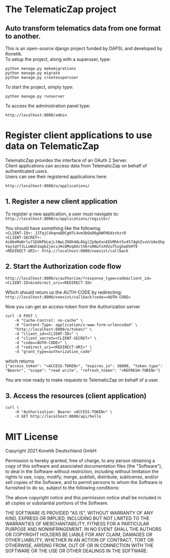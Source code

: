 # The TelematicZap project
## Auto transform telematics data from one format to another.
This is an open-source django project funded by DAPSI, and developed by Konetik.  
To setup the project, along with a superuser, type:  
```
python manage.py makemigrations
python manage.py migrate
python manage.py createsuperuser
```

To start the project, simply type:  
```
python manage.py runserver
```
  
To access the administration panel type:

`http://localhost:8000/admin`

  
  

# Register client applications to use data on TelematicZap
TelematicZap provides the interface of an OAuth 2 Server.  
Client applications can access data from TelematicZap on behalf of authenticated users.  
Users can see their registered applications here:  

`http://localhost:8000/o/applications/`

  
  

## 1. Register a new client application
To register a new application, a user must navigate to:  
`http://localhost:8000/o/applications/register/`

You should have something like the following:    
`<CLIENT-ID>: JJTqjC4kqnwQOCgH7L4vm3bQoD6gAWFHGdzshzrD`  
`<CLIENT-SECRET>: 4i6KeMoNrlu71EUKPbLmjLtNwLZ98h46L0GglZp9pXxnEEkMhkt5x457dghZsvUcU4oShpVay1qYfJLLoWoh3agbZjecvJHsOMvqAXctX6ro0NuTxX92uf5zgSwOSHT9`  
`<REDIRECT-URI>: http://localhost:8000/noexist/callback`  

  
  

## 2. Start the Authorization code flow
`http://localhost:8000/o/authorize/?response_type=code&client_id=<CLIENT-ID>&redirect_uri=<REDIRECT-ID>`

Which should return us the AUTH-CODE by redirecting:
`http://localhost:8000/noexist/callback?code=<AUTH-CODE>`

Now you can get an access-token from the Authorization server
```
curl -X POST \
    -H "Cache-Control: no-cache" \
    -H "Content-Type: application/x-www-form-urlencoded" \
    "http://localhost:8000/o/token/" \
    -d "client_id=<CLIENT-ID>" \
    -d "client_secret=<CLIENT-SECRET>" \
    -d "code=<AUTH-CODE>" \
    -d "redirect_uri=<REDIRECT-URI>" \
    -d "grant_type=authorization_code"
```


which returns  
`{"access_token": "<ACCESS-TOKEN>", "expires_in": 36000, "token_type": "Bearer", "scope": "read write", "refresh_token": "<REFRESH-TOKEN>"}`


You are now ready to make requests to TelematicZap on behalf of a user.

  
  

## 3. Access the resources (client application)
```
curl \
    -H "Authorization: Bearer <ACCESS-TOKEN>" \
    -X GET http://localhost:8000/api/hello
```

  
  

# MIT License

Copyright 2021 Konetik Deutschland GmbH

Permission is hereby granted, free of charge, to any person obtaining a copy of this software and associated documentation files (the "Software"), to deal in the Software without restriction, including without limitation the rights to use, copy, modify, merge, publish, distribute, sublicense, and/or sell copies of the Software, and to permit persons to whom the Software is furnished to do so, subject to the following conditions:

The above copyright notice and this permission notice shall be included in all copies or substantial portions of the Software.

THE SOFTWARE IS PROVIDED "AS IS", WITHOUT WARRANTY OF ANY KIND, EXPRESS OR IMPLIED, INCLUDING BUT NOT LIMITED TO THE WARRANTIES OF MERCHANTABILITY, FITNESS FOR A PARTICULAR PURPOSE AND NONINFRINGEMENT. IN NO EVENT SHALL THE AUTHORS OR COPYRIGHT HOLDERS BE LIABLE FOR ANY CLAIM, DAMAGES OR OTHER LIABILITY, WHETHER IN AN ACTION OF CONTRACT, TORT OR OTHERWISE, ARISING FROM, OUT OF OR IN CONNECTION WITH THE SOFTWARE OR THE USE OR OTHER DEALINGS IN THE SOFTWARE.
